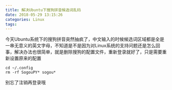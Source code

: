 ```yaml
---
title: 解决Ubuntu下搜狗拼音候选词乱码
date: 2018-05-29 13:15:26
categories: Linux
tags:
---
```


今天Ubuntu系统下的搜狗拼音突然抽疯了，中文输入的时候候选词区域都是全是一串无意义的英文字母，不知道是不是因为对Linux系统的支持问题还是怎么回事，解决办法也很简单，就是删除搜狗的配置文件，重新登录就好了，只是需要重新设置原来的配置

```shell
cd ~/.config
rm -rf SogouPY* sogou*
```

别忘了注销再登录哦
